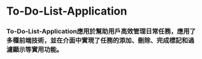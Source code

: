 # To-Do-List-Application
### To-Do-List-Application應用於幫助用戶高效管理日常任務，應用了多種前端技術，並在介面中實現了任務的添加、刪除、完成標記和過濾顯示等實用功能。
